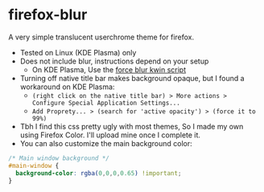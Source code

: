 # firefox-blur
A very simple translucent userchrome theme for firefox.

- Tested on Linux (KDE Plasma) only
- Does not include blur, instructions depend on your setup
  - On KDE Plasma, Use the [force blur kwin script](https://store.kde.org/p/1294604/)
- Turning off native title bar makes background opaque, but I found a workaround on KDE Plasma:
  - `(right click on the native title bar) > More actions > Configure Special Application Settings...`
  - `Add Proprety... > (search for 'active opacity') > (force it to 99%)`
- Tbh I find this css pretty ugly with most themes, So I made my own using Firefox Color. I'll upload mine once I complete it.
- You can also customize the main background color:
```css
/* Main window background */
#main-window {
  background-color: rgba(0,0,0,0.65) !important;
}
```
